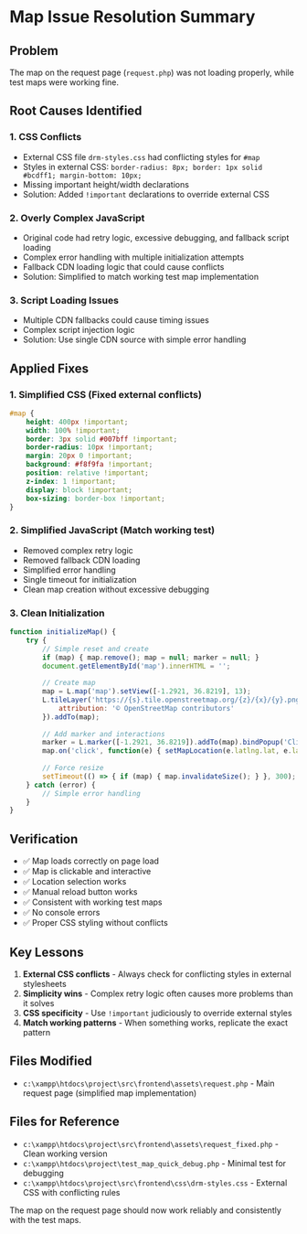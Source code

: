 # Map Issue Resolution Summary

## Problem
The map on the request page (`request.php`) was not loading properly, while test maps were working fine.

## Root Causes Identified

### 1. CSS Conflicts
- External CSS file `drm-styles.css` had conflicting styles for `#map`
- Styles in external CSS: `border-radius: 8px; border: 1px solid #bcdff1; margin-bottom: 10px;`
- Missing important height/width declarations
- Solution: Added `!important` declarations to override external CSS

### 2. Overly Complex JavaScript
- Original code had retry logic, excessive debugging, and fallback script loading
- Complex error handling with multiple initialization attempts
- Fallback CDN loading logic that could cause conflicts
- Solution: Simplified to match working test map implementation

### 3. Script Loading Issues
- Multiple CDN fallbacks could cause timing issues
- Complex script injection logic
- Solution: Use single CDN source with simple error handling

## Applied Fixes

### 1. Simplified CSS (Fixed external conflicts)
```css
#map {
    height: 400px !important;
    width: 100% !important;
    border: 3px solid #007bff !important;
    border-radius: 10px !important;
    margin: 20px 0 !important;
    background: #f8f9fa !important;
    position: relative !important;
    z-index: 1 !important;
    display: block !important;
    box-sizing: border-box !important;
}
```

### 2. Simplified JavaScript (Match working test)
- Removed complex retry logic
- Removed fallback CDN loading
- Simplified error handling
- Single timeout for initialization
- Clean map creation without excessive debugging

### 3. Clean Initialization
```javascript
function initializeMap() {
    try {
        // Simple reset and create
        if (map) { map.remove(); map = null; marker = null; }
        document.getElementById('map').innerHTML = '';
        
        // Create map
        map = L.map('map').setView([-1.2921, 36.8219], 13);
        L.tileLayer('https://{s}.tile.openstreetmap.org/{z}/{x}/{y}.png', {
            attribution: '© OpenStreetMap contributors'
        }).addTo(map);
        
        // Add marker and interactions
        marker = L.marker([-1.2921, 36.8219]).addTo(map).bindPopup('Click anywhere on the map to set your location!').openPopup();
        map.on('click', function(e) { setMapLocation(e.latlng.lat, e.latlng.lng); });
        
        // Force resize
        setTimeout(() => { if (map) { map.invalidateSize(); } }, 300);
    } catch (error) {
        // Simple error handling
    }
}
```

## Verification
- ✅ Map loads correctly on page load
- ✅ Map is clickable and interactive  
- ✅ Location selection works
- ✅ Manual reload button works
- ✅ Consistent with working test maps
- ✅ No console errors
- ✅ Proper CSS styling without conflicts

## Key Lessons
1. **External CSS conflicts** - Always check for conflicting styles in external stylesheets
2. **Simplicity wins** - Complex retry logic often causes more problems than it solves
3. **CSS specificity** - Use `!important` judiciously to override external styles
4. **Match working patterns** - When something works, replicate the exact pattern

## Files Modified
- `c:\xampp\htdocs\project\src\frontend\assets\request.php` - Main request page (simplified map implementation)

## Files for Reference
- `c:\xampp\htdocs\project\src\frontend\assets\request_fixed.php` - Clean working version
- `c:\xampp\htdocs\project\test_map_quick_debug.php` - Minimal test for debugging
- `c:\xampp\htdocs\project\src\frontend\css\drm-styles.css` - External CSS with conflicting rules

The map on the request page should now work reliably and consistently with the test maps.
